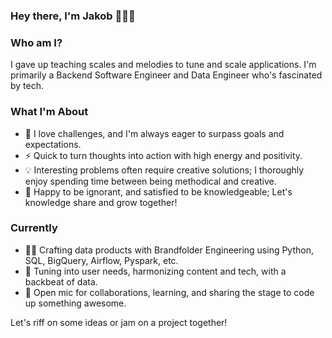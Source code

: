 ### Hey there, I'm Jakob 🎸👨‍💻

### Who am I?
I gave up teaching scales and melodies to tune and scale applications. I'm primarily a Backend Software Engineer and Data Engineer who's fascinated by tech.

### What I'm About
- 🎯 I love challenges, and I'm always eager to surpass goals and expectations.
- ⚡ Quick to turn thoughts into action with high energy and positivity.
- 💡 Interesting problems often require creative solutions; I thoroughly enjoy spending time between being methodical and creative.
- 📖 Happy to be ignorant, and satisfied to be knowledgeable; Let's knowledge share and grow together!

### Currently
- 🧑‍🔧 Crafting data products with Brandfolder Engineering using Python, SQL, BigQuery, Airflow, Pyspark, etc.
- 🤝 Tuning into user needs, harmonizing content and tech, with a backbeat of data.
- 🎤 Open mic for collaborations, learning, and sharing the stage to code up something awesome.

Let's riff on some ideas or jam on a project together!
